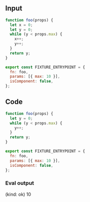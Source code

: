 
## Input

```javascript
function foo(props) {
  let x = 0;
  let y = 0;
  while (y < props.max) {
    x++;
    y++;
  }
  return y;
}

export const FIXTURE_ENTRYPOINT = {
  fn: foo,
  params: [{ max: 10 }],
  isComponent: false,
};

```

## Code

```javascript
function foo(props) {
  let y = 0;
  while (y < props.max) {
    y++;
  }
  return y;
}

export const FIXTURE_ENTRYPOINT = {
  fn: foo,
  params: [{ max: 10 }],
  isComponent: false,
};

```
      
### Eval output
(kind: ok) 10